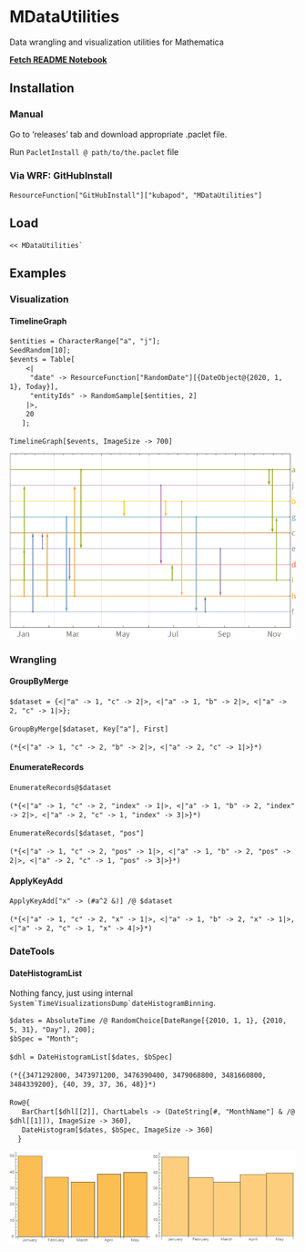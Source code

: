 # MDataUtilities

Data wrangling and visualization utilities for Mathematica

<a id='raw-url' href='https://raw.githubusercontent.com/kubaPod/MDataUtilities/master/src/README.nb'>**Fetch README Notebook**</a>

## Installation

### Manual

Go to ‘releases’ tab and download appropriate .paclet file.
 
Run `PacletInstall @ path/to/the.paclet` file


### Via WRF: GitHubInstall

```
ResourceFunction["GitHubInstall"]["kubapod", "MDataUtilities"]
```

## Load

```
<< MDataUtilities`
```

## Examples

### Visualization

#### TimelineGraph

```
$entities = CharacterRange["a", "j"];
SeedRandom[10];
$events = Table[
    <|
     "date" -> ResourceFunction["RandomDate"][{DateObject@{2020, 1, 1}, Today}],
     "entityIds" -> RandomSample[$entities, 2] 
    |>, 
    20 
   ];

TimelineGraph[$events, ImageSize -> 700]

```

![1uwhd18g9wq7n](img/1uwhd18g9wq7n.png)

### Wrangling

#### GroupByMerge

```
$dataset = {<|"a" -> 1, "c" -> 2|>, <|"a" -> 1, "b" -> 2|>, <|"a" -> 2, "c" -> 1|>}; 
 
GroupByMerge[$dataset, Key["a"], First]

(*{<|"a" -> 1, "c" -> 2, "b" -> 2|>, <|"a" -> 2, "c" -> 1|>}*)
```

#### EnumerateRecords

```
EnumerateRecords@$dataset

(*{<|"a" -> 1, "c" -> 2, "index" -> 1|>, <|"a" -> 1, "b" -> 2, "index" -> 2|>, <|"a" -> 2, "c" -> 1, "index" -> 3|>}*)

EnumerateRecords[$dataset, "pos"]

(*{<|"a" -> 1, "c" -> 2, "pos" -> 1|>, <|"a" -> 1, "b" -> 2, "pos" -> 2|>, <|"a" -> 2, "c" -> 1, "pos" -> 3|>}*)
```

#### ApplyKeyAdd

```
ApplyKeyAdd["x" -> (#a^2 &)] /@ $dataset

(*{<|"a" -> 1, "c" -> 2, "x" -> 1|>, <|"a" -> 1, "b" -> 2, "x" -> 1|>, <|"a" -> 2, "c" -> 1, "x" -> 4|>}*)
```

### DateTools

#### DateHistogramList 

Nothing fancy, just using internal ``System`TimeVisualizationsDump`dateHistogramBinning``.

```
$dates = AbsoluteTime /@ RandomChoice[DateRange[{2010, 1, 1}, {2010, 5, 31}, "Day"], 200];
$bSpec = "Month"; 
 
$dhl = DateHistogramList[$dates, $bSpec]

(*{{3471292800, 3473971200, 3476390400, 3479068800, 3481660800, 3484339200}, {40, 39, 37, 36, 48}}*)

Row@{
   BarChart[$dhl[[2]], ChartLabels -> (DateString[#, "MonthName"] & /@ $dhl[[1]]), ImageSize -> 360], 
   DateHistogram[$dates, $bSpec, ImageSize -> 360] 
  }
```

![18vvdt4fv1wv3](img/18vvdt4fv1wv3.png)